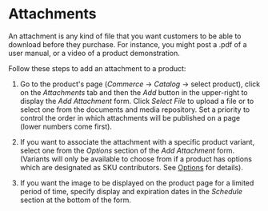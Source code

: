 # Attachments [](id=attachments)

An attachment is any kind of file that you want customers to be able to download
before they purchase. For instance, you might post a .pdf of a user manual, or
a video of a product demonstration.

Follow these steps to add an attachment to a product:

1. Go to the product's page (*Commerce* &rarr; *Catalog* &rarr; select product),
   click on the *Attachments* tab and then the *Add* button in the upper-right
   to display the *Add Attachment* form. Click *Select File* to upload a file or
   to select one from the documents and media repository. Set a priority to
   control the order in which attachments will be published on a page (lower
   numbers come first).

2. If you want to associate the attachment with a specific product variant,
   select one from the *Options* section of the *Add Attachment* form. (Variants
   will only be available to choose from if a product has options which are
   designated as SKU contributors. See
   [Options](/web/liferay-emporio/documentation/-/knowledge_base/7-1/options)
   for details).

3. If you want the image to be displayed on the product page for a limited
   period of time, specify display and expiration dates in the *Schedule*
   section at the bottom of the form.
